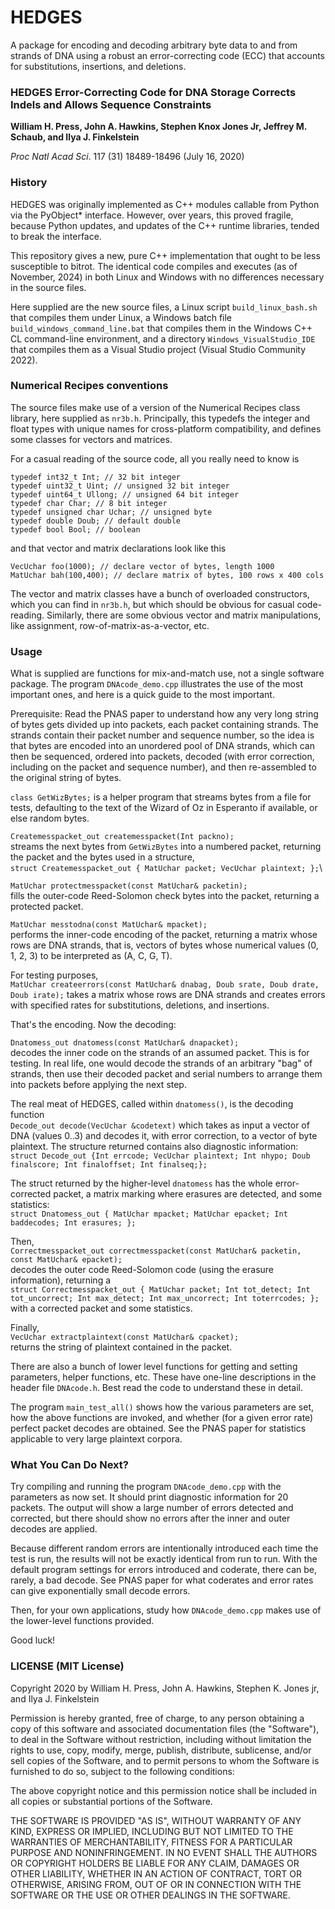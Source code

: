 # HEDGES

A package for encoding and decoding arbitrary byte data to and
from strands of DNA using a robust an error-correcting code (ECC)
that accounts for substitutions, insertions, and deletions.

### HEDGES Error-Correcting Code for DNA Storage Corrects Indels and Allows Sequence Constraints

**William H. Press, John A. Hawkins, Stephen Knox Jones Jr, Jeffrey M. Schaub, and Ilya J. Finkelstein**

*Proc Natl Acad Sci*. 117 (31) 18489-18496 (July 16, 2020)

### History

HEDGES was originally implemented as C++ modules callable from Python
via the PyObject* interface. However, over years, this proved fragile, because
Python updates, and updates of the C++ runtime libraries,
tended to break the interface.

This repository gives a new, pure C++ implementation
that ought to be less susceptible to bitrot. The identical code compiles
and executes (as of November, 2024) in both Linux
and Windows with no differences necessary in the source files.

Here supplied are the new source files, a Linux script `build_linux_bash.sh`
that compiles them under Linux, a Windows batch file
`build_windows_command_line.bat` that compiles them in the Windows C++ CL
command-line environment, and a directory `Windows_VisualStudio_IDE` that compiles
them as a Visual Studio project (Visual Studio Community 2022).

### Numerical Recipes conventions

The source files make use of a version of the Numerical Recipes class
library, here supplied as `nr3b.h`. Principally, this typedefs the integer
and float types with unique names for cross-platform compatibility, and defines
some classes for vectors and matrices.

For a casual reading of the source code, all you really need to know
is
```
typedef int32_t Int; // 32 bit integer
typedef uint32_t Uint; // unsigned 32 bit integer
typedef uint64_t Ullong; // unsigned 64 bit integer
typedef char Char; // 8 bit integer
typedef unsigned char Uchar; // unsigned byte
typedef double Doub; // default double
typedef bool Bool; // boolean
```
and that vector and matrix declarations look like this
```
VecUchar foo(1000); // declare vector of bytes, length 1000
MatUchar bah(100,400); // declare matrix of bytes, 100 rows x 400 cols
```
The vector and matrix classes have a bunch of overloaded constructors,
which you can find in `nr3b.h`, but which should be obvious for
casual code-reading. Similarly, there are some obvious vector and
matrix manipulations, like assignment, row-of-matrix-as-a-vector, etc.

### Usage

What is supplied are functions for mix-and-match use, not a single
software package.  The program `DNAcode_demo.cpp` illustrates the
use of the most important ones, and here is a quick guide to the
most important.

Prerequisite: Read the PNAS paper to understand how any very long
string of bytes gets divided up into packets, each packet containing
strands. The strands contain their packet number and sequence number,
so the idea is that bytes are encoded into an unordered
pool of DNA strands, which can then be sequenced, ordered into
packets, decoded (with error correction, including on the packet
and sequence number), and then re-assembled to the original string
of bytes.

```class GetWizBytes;```
is a helper program that streams bytes from a
file for tests, defaulting to the text of the Wizard of Oz
in Esperanto if available, or else random bytes.

```Createmesspacket_out createmesspacket(Int packno);```\
streams the next bytes from `GetWizBytes` into a numbered packet, returning
the packet and the bytes used in a structure,\
```struct Createmesspacket_out { MatUchar packet; VecUchar plaintext; };```\

`MatUchar protectmesspacket(const MatUchar& packetin);`\
fills the outer-code Reed-Solomon check bytes into the packet,
returning a protected packet.

`MatUchar messtodna(const MatUchar& mpacket);`\
performs the inner-code encoding of the packet, returning
a matrix whose rows are DNA strands, that is, vectors of bytes whose numerical values
(0, 1, 2, 3) to be interpreted as (A, C, G, T).

For testing purposes,\
```MatUchar createerrors(const MatUchar& dnabag, Doub srate, Doub drate, Doub irate);```
takes a matrix whose rows are DNA strands and creates errors with
specified rates for substitutions, deletions, and insertions.

That's the encoding. Now the decoding:

```Dnatomess_out dnatomess(const MatUchar& dnapacket);```\
decodes the inner code on the strands of an assumed packet.
This is for testing. In real life, one would decode the strands of
an arbitrary "bag" of strands, then use their decoded packet
and serial numbers to arrange them into packets before applying
the next step.

The real meat of HEDGES, called within `dnatomess()`, is the decoding function\
```Decode_out decode(VecUchar &codetext)```
which takes as input a vector of DNA (values 0..3) and decodes it, with error
correction, to a vector of byte plaintext. The structure returned contains
also diagnostic information:\
```struct Decode_out {Int errcode; VecUchar plaintext; Int nhypo; Doub finalscore; Int finaloffset; Int finalseq;};```


The struct returned by the higher-level `dnatomess` has the whole
error-corrected packet, a matrix marking where erasures are
detected, and some statistics:\
```struct Dnatomess_out { MatUchar mpacket; MatUchar epacket; Int baddecodes; Int erasures; };```

Then,\
```Correctmesspacket_out correctmesspacket(const MatUchar& packetin, const MatUchar& epacket);```\
decodes the outer code Reed-Solomon code (using the erasure information), returning a\
```struct Correctmesspacket_out { MatUchar packet; Int tot_detect; Int tot_uncorrect; Int max_detect; Int max_uncorrect; Int toterrcodes; };```\
with a corrected packet and some statistics.

Finally,\
```VecUchar extractplaintext(const MatUchar& cpacket);```\
returns the string of plaintext contained in the packet.

There are also a bunch of lower level functions for getting
and setting parameters, helper functions, etc. These have one-line
descriptions in the header file `DNAcode.h`. Best read the
code to understand these in detail.

The program `main_test_all()` shows how the various parameters
are set, how the above functions are invoked, and whether
(for a given error rate) perfect packet decodes are obtained.
See the PNAS paper for statistics applicable to very large
plaintext corpora.

### What You Can Do Next?

Try compiling and running the program `DNAcode_demo.cpp` with the parameters
as now set. It should print diagnostic information for 20 packets.
The output will show a large number of errors detected and corrected,
but there should show no errors after the inner and outer decodes are
applied.

Because different random errors are intentionally introduced each time
the test is run, the results will not be exactly identical from run to
run. With the default program settings for errors introduced and
coderate, there can be, rarely, a bad decode. See PNAS paper for
what coderates and error rates can give exponentially small decode errors.

Then, for your own applications, study how `DNAcode_demo.cpp` makes use
of the lower-level functions provided.

Good luck!

### LICENSE (MIT License)

Copyright 2020 by William H. Press, John A. Hawkins, Stephen K. Jones jr, and
Ilya J. Finkelstein

Permission is hereby granted, free of charge, to any person obtaining a copy
of this software and associated documentation files (the "Software"), to deal
in the Software without restriction, including without limitation the rights to use,
copy, modify, merge, publish, distribute, sublicense, and/or sell copies of the Software,
and to permit persons to whom the Software is furnished to do so, subject to the
following conditions:

The above copyright notice and this permission notice shall be included in all
copies or substantial portions of the Software.

THE SOFTWARE IS PROVIDED "AS IS", WITHOUT WARRANTY OF ANY KIND, EXPRESS OR IMPLIED,
INCLUDING BUT NOT LIMITED TO THE WARRANTIES OF MERCHANTABILITY, FITNESS FOR A PARTICULAR
PURPOSE AND NONINFRINGEMENT. IN NO EVENT SHALL THE AUTHORS OR COPYRIGHT HOLDERS BE
LIABLE FOR ANY CLAIM, DAMAGES OR OTHER LIABILITY, WHETHER IN AN ACTION OF CONTRACT,
TORT OR OTHERWISE, ARISING FROM, OUT OF OR IN CONNECTION WITH THE SOFTWARE OR THE USE
OR OTHER DEALINGS IN THE SOFTWARE.

